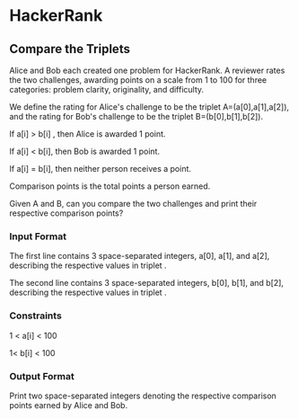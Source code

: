 # HackerRank

## Compare the Triplets

Alice and Bob each created one problem for HackerRank. A reviewer rates the two challenges, awarding points on a scale from 1 to 100 for three categories: problem clarity, originality, and difficulty.

We define the rating for Alice's challenge to be the triplet A=(a[0],a[1],a[2]), and the rating for Bob's challenge to be the triplet B=(b[0],b[1],b[2]).

If a[i] > b[i] , then Alice is awarded 1 point.

If a[i] < b[i], then Bob is awarded 1 point.

If a[i] = b[i], then neither person receives a point.

Comparison points is the total points a person earned.

Given A and B, can you compare the two challenges and print their respective comparison points?

### Input Format

The first line contains 3 space-separated integers, a[0], a[1], and a[2], describing the respective values in triplet . 

The second line contains 3 space-separated integers, b[0], b[1], and b[2], describing the respective values in triplet .

### Constraints

1 < a[i] < 100

1< b[i] < 100

### Output Format

Print two space-separated integers denoting the respective comparison points earned by Alice and Bob.

